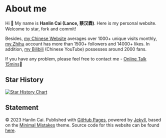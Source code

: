 # About me

Hi 👋 My name is **Hanlin Cai (Lance, 蔡汉霖)**. Here is my personal website. Welcome to star, fork and commit!

Besides, [my Chinese Website](https://mieclance.club/) averages over 1000+ unique visits monthly, [my Zhihu](https://www.zhihu.com/people/chlire) account has more than 1500+ followers and 14000+ likes. In addition, [my Bilibili](https://space.bilibili.com/594030035) (Chinese YouTube) possesses around 2000 fans.

If you have any problem, please feel free to contact me - [Online Talk 15mins](https://calendly.com/lancecai/meet-with-lance)🔗

## Star History

[![Star History Chart](https://api.star-history.com/svg?repos=GuangLun2000/GuangLun2000.github.io&type=Date)](https://star-history.com/#GuangLun2000/GuangLun2000.github.io&Date)

## Statement

© 2023 Hanlin Cai. Published with [GitHub Pages](https://pages.github.com/), powered by [Jekyll](https://jekyllrb.com/), based on the [Minimal Mistakes](https://mademistakes.com/) theme. Source code for this website can be found [here](https://github.com/GuangLun2000/GuangLun2000.github.io).
